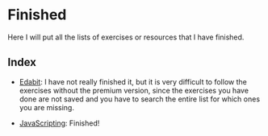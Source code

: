 # Finished

Here I will put all the lists of exercises or resources that I have finished.

## Index

- [Edabit](./edabit/): I have not really finished it,
  but it is very difficult to follow the exercises without the premium version,
  since the exercises you have done are not saved and you have to search the
  entire list for which ones you are missing.

- [JavaScripting](./javascripting/): Finished!
